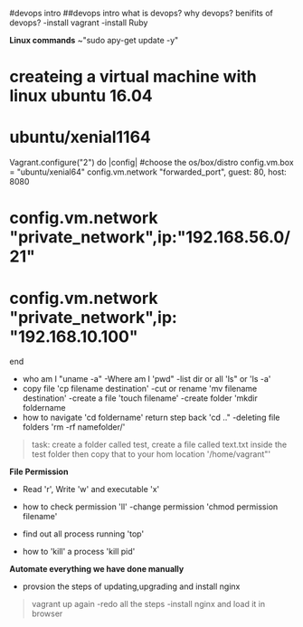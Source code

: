 #devops intro 
##devops intro
what is devops?
why devops?
benifits of devops?
-install vagrant
-install Ruby

**Linux commands**
~"sudo apy-get update -y"

# createing a virtual machine with linux ubuntu 16.04
# ubuntu/xenial1164

Vagrant.configure("2") do |config|
#choose the os/box/distro
 config.vm.box = "ubuntu/xenial64"
 config.vm.network "forwarded_port", guest: 80, host: 8080
# config.vm.network "private_network",ip:"192.168.56.0/21"
# config.vm.network "private_network",ip: "192.168.10.100"
end

- who am I "uname -a"
-Where am I 'pwd"
-list dir or all 'ls" or 'ls -a'
- copy file 'cp filename destination'
-cut or rename 'mv filename destination'
-create a file 'touch filename'
-create  folder 'mkdir foldername
- how to navigate 'cd foldername' return step back 'cd .."
-deleting file folders 'rm -rf namefolder/'

> task: create a folder called test, create a file called text.txt inside
the test folder then copy that to your hom location '/home/vagrant"'

**File Permission**
- Read 'r', Write 'w' and executable 'x'
- how to check permission 'll'
-change permission 'chmod permission filename'

- find out all process running 'top'
- how to 'kill' a process 'kill pid'


**Automate everything we have done manually**

- provsion the steps of updating,upgrading and install nginx

>vagrant up again
-redo all the steps
-install nginx and load it in browser



